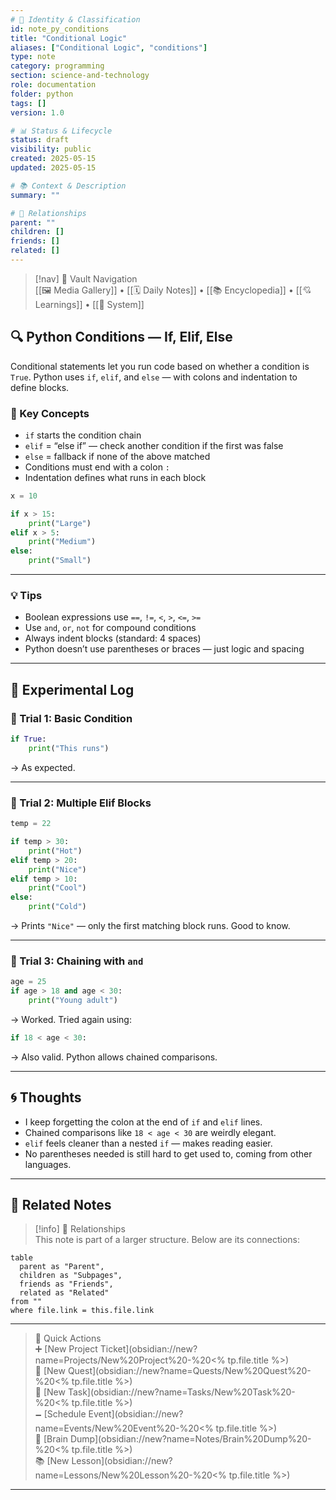 ```yaml
---
# 📄 Identity & Classification
id: note_py_conditions
title: "Conditional Logic"
aliases: ["Conditional Logic", "conditions"]
type: note
category: programming
section: science-and-technology
role: documentation
folder: python
tags: []
version: 1.0

# 📊 Status & Lifecycle
status: draft
visibility: public
created: 2025-05-15
updated: 2025-05-15

# 📚 Context & Description
summary: ""

# 🧱 Relationships
parent: ""
children: []
friends: []
related: []
---
```



> [!nav] 🧱 Vault Navigation  
> [[🖼 Media Gallery]] • [[🗓 Daily Notes]] • [[📚 Encyclopedia]] • [[💘 Learnings]] • [[🧠 System]]


## 🔍 Python Conditions — If, Elif, Else

Conditional statements let you run code based on whether a condition is `True`. Python uses `if`, `elif`, and `else` — with colons and indentation to define blocks.

### 🧠 Key Concepts

- `if` starts the condition chain
- `elif` = “else if” — check another condition if the first was false
- `else` = fallback if none of the above matched
- Conditions must end with a colon `:`
- Indentation defines what runs in each block

```python
x = 10

if x > 15:
    print("Large")
elif x > 5:
    print("Medium")
else:
    print("Small")
```

---

### 💡 Tips

- Boolean expressions use `==`, `!=`, `<`, `>`, `<=`, `>=`
- Use `and`, `or`, `not` for compound conditions
- Always indent blocks (standard: 4 spaces)
- Python doesn’t use parentheses or braces — just logic and spacing

---

## 🧪 Experimental Log

### 🔸 Trial 1: Basic Condition

```python
if True:
    print("This runs")
```

→ As expected.

---

### 🔸 Trial 2: Multiple Elif Blocks

```python
temp = 22

if temp > 30:
    print("Hot")
elif temp > 20:
    print("Nice")
elif temp > 10:
    print("Cool")
else:
    print("Cold")
```

→ Prints `"Nice"` — only the first matching block runs. Good to know.

---

### 🔸 Trial 3: Chaining with `and`

```python
age = 25
if age > 18 and age < 30:
    print("Young adult")
```

→ Worked. Tried again using:

```python
if 18 < age < 30:
```

→ Also valid. Python allows chained comparisons.

---

## 🌀 Thoughts

- I keep forgetting the colon at the end of `if` and `elif` lines.
- Chained comparisons like `18 < age < 30` are weirdly elegant.
- `elif` feels cleaner than a nested `if` — makes reading easier.
- No parentheses needed is still hard to get used to, coming from other languages.

---

## 🔗 Related Notes

> [!info] 🧠 Relationships  
> This note is part of a larger structure. Below are its connections:

```dataview
table
  parent as "Parent",
  children as "Subpages",
  friends as "Friends",
  related as "Related"
from ""
where file.link = this.file.link
```

---

> 🌛 Quick Actions  
> ➕ [New Project Ticket](obsidian://new?name=Projects/New%20Project%20-%20<% tp.file.title %>)  
> 🌹 [New Quest](obsidian://new?name=Quests/New%20Quest%20-%20<% tp.file.title %>)  
> 🎯 [New Task](obsidian://new?name=Tasks/New%20Task%20-%20<% tp.file.title %>)  
> 🗕 [Schedule Event](obsidian://new?name=Events/New%20Event%20-%20<% tp.file.title %>)  
> 📝 [Brain Dump](obsidian://new?name=Notes/Brain%20Dump%20-%20<% tp.file.title %>)  
> 📚 [New Lesson](obsidian://new?name=Lessons/New%20Lesson%20-%20<% tp.file.title %>)

---